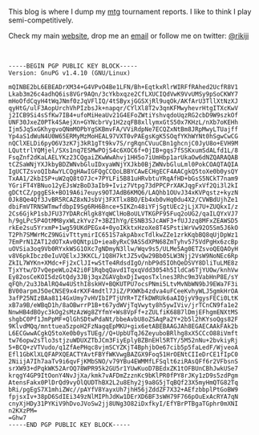 This blog is where I dump my [mtg](http://magic.wizards.com/) tournament reports. I like to think I play semi-competitively.

Check my main [website](http://rikiji.it), drop me an <a class="mail" href="mailto:rikiji foo rikiji dot it">email</a> or follow me on twitter: <a href="https://twitter.com/rikiji" class="twitter-follow-button" data-show-count="false">@rikiji</a>

&nbsp;

    -----BEGIN PGP PUBLIC KEY BLOCK-----
    Version: GnuPG v1.4.10 (GNU/Linux)
    
    mQINBE2bL6EBEADrXM34+G4VPvO4Be1LFN/Bh+EqtkxRlrWIRFfRAhed2UcfR8V1
    Lkab3m26c4adhQ6is8VGr9AQn/3cYkbxqze2CfLXUCIQdVwK9VvUMSy9pSoCKWY7
    mHoOfdCqyH4tWqJNmf0zJqVFlIQ/4tSByxjGGSXjRl9uqOk/AKfArU3TllXtNzXJ
    qyHtG/ulF3AopUrchVhPIzbsJk+napqr/CYlXl8T2v3qnKFMwyhevrHtgITXcKwV
    j2ICB9Si4sSfKw7IB4+ufoMiHeaUv21G4EFoZWtiYshvqdoUqzRG2cbD9W9szkOf
    UNF30JxeZ0PTk4SAejXn+GYNcbrVy1H2zqFB8xllymxGtS50x7KHzL/nXb7oKEHh
    Ijm5Jq5xGKhygvoQNmMOPbYgSKBmvFA/VViRdpNe7ECQZxNtBm8JRpMwyLTUajff
    Yp4aS1dWuN4U0W65ERMyMzMoHEAL97VXT0vPAEgsKgK5SOqfYKhWYNt0hSgwCwCG
    nQClXELDi6pyO6V3zK7j3kR1gTt9kv7S/rgRqnCVuuCBn1ghcnjC0JyU8o+EVH9M
    LQuttrlYQMjel/SXs1nq7ESMwPOjS4c6XOC6f+0jIB+gqs7fSSKxumSdALfd1L/8
    FsqZnf2dKaLAELYKz23CQgaiZKwWwAhvj1HH5o7iUmHbp1arUkaOw6dNZQARAQAB
    tCZSaWNjYXJkbyBDZWNvbGluIDxyaWNjYXJkb0BjZWNvbGluLml0PokCOAQTAQIA
    IgUCTZsvoQIbAwYLCQgHAwIGFQgCCQoLBBYCAwECHgECF4AACgkQ5toXe0b0ysQY
    TxAA1/2kbISP+uW2qQ8tO7Jc+7PYLFi5B81uHRvbtuYRqAfHD+bGsS5NCkT7nam9
    YGriFT4YBNuo12yEJsWzBoD3aIb9+Iviz7Vtpg73dPPCPrXAKJqgFxVf2Qi3l2kI
    gDCtCZ/pggESk+BO19A6i7euys9OTJAdB6KMQ6/LAQhb1OUvJ34xKVPqstz+kyzN
    0Jk8Qe4Qf3JvBR5RCAZ8xNJsbVj3FXTlx8BO/Eb4xb0vHq0du4X2/CVWBdUjhZe1
    dbiFmVTRNSWTmwfdbpI9Sg6RH6Bnce+5IKZn48iYFjSgtUEc2jLjX7U+ZUQkxI/z
    2Cs6GjkP1sbJFU37YDARcHlgk8YqWClHoBoULVTKGPF95Fuq2oUG2/qaILQYxVJ7
    h/9gLPc5P4OtMM8yxWLzkYvz7+3BZIhYg/ESNB3SJcAWF3+fUJJzq8MFxZEAWSD5
    rkEe2su5YrxmP+1wg59UKdPEGx4+0yoIKktxHzoXe8T4SPstiWrVw92O5Sm5J6kO
    T2Ph7SMWrMcZ9NGivTttymirIC651S7akpAbxcTdlkwZZe1zrkKqbBQ8qUjDpWz1
    7EmPrN1ZAT12dOTxAv0QNtpiD+iea8yRxC9ASSdXPN68ZmTyhv575VdPgHx6zcBp
    uOVSia3oq9Vb0RYxkWSG1OXc7gNDmyN3llw/Wqv9s5/ULMe5Ag0ETZsvoQEQAOyH
    v8V6pkIbcz0eIuVQElxJ3KKCL/1Q8H7ktJZ5vQw29Bb05LW3Njj2VsW9NoNEc6Rp
    ZkIL7WYKn+XMdc+Fj2xClJI+wStTe4RdsdIgO/nbP9dSIOhQeDSVY8DliTuLME8z
    TjxYtw/D7vQepeWLo242i0F1RqbqQavd1TqxqVdd3054h5IldCa6TjYUOw/knhVw
    Ey82osCeKOI5dzGtQdy3JBj3qxZGAVgbxDjIwqosTxlnes3Rhc9m3VabHnP8E/sY
    qFQh/2u3JbAlRQ4w4USthI8skHV+BQKUTPU7ocsPNmi5LtvMvNbWN9bJ9EWa7F3i
    BV00arpmJ5OeCNSE9x4rKXF4mdtl7JiZ/PXWKb4zdva4uFCeeKvhyWLJ5gmkHrOA
    3afP25NIzBAa8114GxUmy7vHVIbIPTjUYR+TZfkDWRUk6aAIQjyV9gysFECi0LtK
    xB7a9B/eWBqD1h/8aOBwrrP1B+t67ydWVjTqVwyty8h5ywIViv/jrTCnCN9fa1e2
    NnwHB4dBOyc3kOg2sMzAzWg8ZYfmY+Ws8VpFf+zZULfiK68B7lDmjEFhgmENXtMS
    shgbC0Pf1JmPpMF+QlGhSDtwPdaNt/bbeAvbU8oZSAqPa2Y+2b5l2hKYsoQgs82F
    9KlvdMQq/mnttuea5zpoH2FzNagqEpMKU+gix6etABEBAAGJAh8EGAECAAkFAk2b
    L6ECGwwACgkQ5toXe0b0ysTUEg//Q+UpbUTqJ6ZeyuboBRlhg8xX5CCcO88iVmft
    tw76opw2sTlo3stjzuWDUXZTbJCm3FiyEplyBZBnEHl5RTY/5M52nNu+2bvkiyRj
    5+BCQ+zVTVudo/q1ZfAePHqc8vjmSCYZKjT4BphjbOe67cib5p5faLedF/WjveoA
    Efl1GbKlXLQFAPXQEACTYAvtFBYfWKVwgBAZGX9Foq51HrOENtCIIeDrCE1fIpC0
    2NiijA7Ih7aaTv9i6qvFjKMbSNO/v79YBu4EWMMfLFSqlt6ziRAsQFf6r2VFbsnS
    srXW93+dPqkWK52ArOQ78WPR95k2GU5r1YUwKuoD7BEdxZK1tOFBUnCBhJwkUSe7
    krqgY4GP9ItOonY4NvJjXa/kmk7vAFDmZzznKc9bKlPR0fPY8rJKy1zD9s5zdPgm
    AtensFakx0PlDrQd9vyOlQUDThBX2L2u8Ehy2j9a8G5jTqBQf23X5myHmQTG82Tq
    bRi/pgEgS7X1mhiZWc//pAYfV8YayxUh7jhH56jZddZF7X32+AEfzbbplPtGoBW9
    fpjsxIv+38pD6SdIEi349zNlMIPhJdKw1DErXD6BF3sWH79F766pOuExAcRYA7qN
    cnyXjHDy31PYKiV9hDvoJVoSw2jj8UNg3O82iDxfkyI/EfYBrPTBgaTGphr0mXNI
    n2KXzPM=
    =Ghw7
    -----END PGP PUBLIC KEY BLOCK-----
